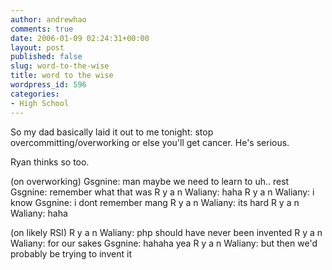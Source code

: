 ```yaml
---
author: andrewhao
comments: true
date: 2006-01-09 02:24:31+00:00
layout: post
published: false
slug: word-to-the-wise
title: word to the wise
wordpress_id: 596
categories:
- High School
---
```


So my dad basically laid it out to me tonight: stop overcommitting/overworking or else you'll get cancer. He's serious.

Ryan thinks so too.

(on overworking)
Gsgnine: man maybe we need to learn to uh.. rest
Gsgnine: remember what that was
R y a n Waliany: haha
R y a n Waliany: i know
Gsgnine: i dont remember mang
R y a n Waliany: its hard
R y a n Waliany: haha

(on likely RSI)
R y a n Waliany: php should have never been invented
R y a n Waliany: for our sakes
Gsgnine: hahaha yea
R y a n Waliany: but then we'd probably be trying to invent it
